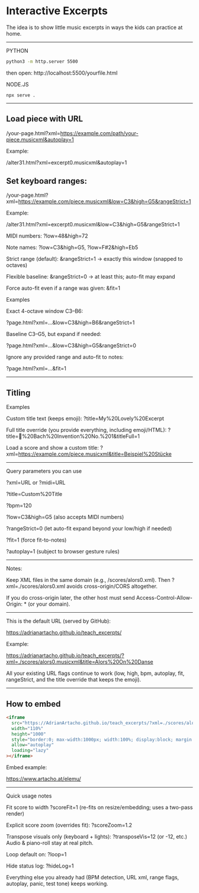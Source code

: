 # Interactive Excerpts

The idea is to show little music excerpts in ways the kids can practice at home.

---

PYTHON

```bash
python3 -m http.server 5500
```

then open:
http://localhost:5500/yourfile.html

NODE.JS

```
npx serve .
```

---

## Load piece with URL

/your-page.html?xml=https://example.com/path/your-piece.musicxml&autoplay=1

Example:

/alter31.html?xml=excerpt0.musicxml&autoplay=1

## Set keyboard ranges:

/your-page.html?xml=https://example.com/piece.musicxml&low=C3&high=G5&rangeStrict=1

Example:

/alter31.html?xml=excerpt0.musicxml&low=C3&high=G5&rangeStrict=1

MIDI numbers: ?low=48&high=72

Note names: ?low=C3&high=G5, ?low=F#2&high=Eb5

Strict range (default): &rangeStrict=1 → exactly this window (snapped to octaves)

Flexible baseline: &rangeStrict=0 → at least this; auto-fit may expand

Force auto-fit even if a range was given: &fit=1

Examples

Exact 4-octave window C3–B6:

?page.html?xml=...&low=C3&high=B6&rangeStrict=1


Baseline C3–G5, but expand if needed:

?page.html?xml=...&low=C3&high=G5&rangeStrict=0


Ignore any provided range and auto-fit to notes:

?page.html?xml=...&fit=1

---

## Titling

Examples

Custom title text (keeps emoji):
?title=My%20Lovely%20Excerpt

Full title override (you provide everything, including emoji/HTML):
?title=<span>🎼%20Bach%20Invention%20No.%201</span>&titleFull=1

Load a score and show a custom title:
?xml=https://example.com/piece.musicxml&title=Beispiel%20Stücke

---

Query parameters you can use

?xml=URL or ?midi=URL

?title=Custom%20Title

?bpm=120

?low=C3&high=G5 (also accepts MIDI numbers)

?rangeStrict=0 (let auto-fit expand beyond your low/high if needed)

?fit=1 (force fit-to-notes)

?autoplay=1 (subject to browser gesture rules)

---

Notes:

Keep XML files in the same domain (e.g., /scores/alors0.xml). Then ?xml=./scores/alors0.xml avoids cross-origin/CORS altogether.

If you do cross-origin later, the other host must send Access-Control-Allow-Origin: * (or your domain).

---

This is the default URL (served by GitHub):

https://adrianartacho.github.io/teach_excerpts/

Example:

https://adrianartacho.github.io/teach_excerpts/?xml=./scores/alors0.musicxml&title=Alors%20On%20Danse

All your existing URL flags continue to work (low, high, bpm, autoplay, fit, rangeStrict, and the title override that keeps the emoji).

---

## How to embed

```html
<iframe
  src="https://AdrianArtacho.github.io/teach_excerpts/?xml=./scores/alors0.musicxml&title=Alors%20On%20Danse&autoplay=1"
  width="110%"
  height="1000"
  style="border:0; max-width:1000px; width:100%; display:block; margin:0 auto;"
  allow="autoplay"
  loading="lazy"
></iframe>
```

Embed example:

https://www.artacho.at/elemu/

---

Quick usage notes

Fit score to width
?scoreFit=1
(re-fits on resize/embedding; uses a two-pass render)

Explicit score zoom (overrides fit):
?scoreZoom=1.2

Transpose visuals only (keyboard + lights):
?transposeVis=12 (or -12, etc.)
Audio & piano-roll stay at real pitch.

Loop default on:
?loop=1

Hide status log:
?hideLog=1

Everything else you already had (BPM detection, URL xml, range flags, autoplay, panic, test tone) keeps working.